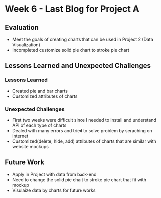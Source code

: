 # Week 6 - Last Blog for Project A
## Evaluation
- Meet the goals of creating charts that can be used in Project 2 (Data Visualization)
- Incompleted customize solid pie chart to stroke pie chart
## Lessons Learned and Unexpected Challenges 
### Lessons Learned
- Created pie and bar charts
- Customized attributes of charts
### Unexpected Challenges 
- First two weeks were difficult since I needed to install and understand API of each type of charts
- Dealed with many errors and tried to solve problem by seraching on internet
- Customized(delete, hide, add) attributes of charts that are similar with website mockups

## Future Work
- Apply in Project with data from back-end
- Need to change the solid pie chart to stroke pie chart that fit with mockup
- Visulaize data by charts for future works
